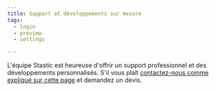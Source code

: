 ```yaml
---
title: Support et développements sur mesure
tags:
  - login
  - preview
  - settings

---
```

L'équipe Stastic est heureuse d'offrir un support professionnel et des développements personnalisés. S'il vous plaît [contactez-nous comme expliqué sur cette page](/contact-fr) et demandez un devis.
